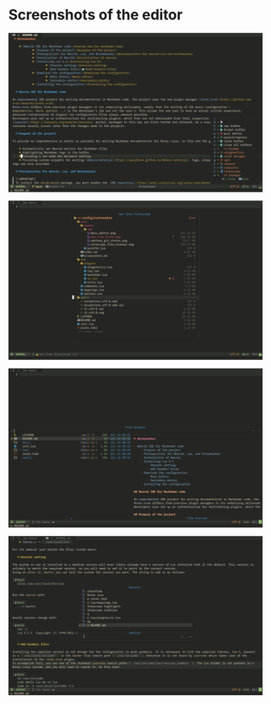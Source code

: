 <!-- vale off -->
# Screenshots of the editor

![Main editor](./assets/img/neo-tree-main.png)

![Neo-tree float](./assets/img/neo-tree-float.png)

![Telescope File Browser](./assets/img/file-browser.png)

![Telescope CmdLine](./assets/img/telescope-cmdline.png)
